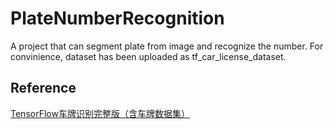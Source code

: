 # PlateNumberRecognition
A project that can segment plate from image and recognize the number.
For convinience, dataset has been uploaded as tf_car_license_dataset.
## Reference
[TensorFlow车牌识别完整版（含车牌数据集）](https://blog.csdn.net/shadown1ght/article/details/78571187)
